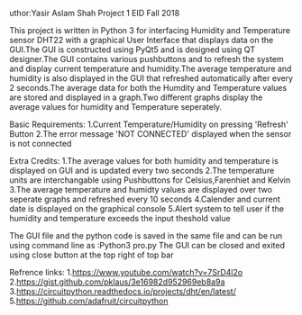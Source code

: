 uthor:Yasir Aslam Shah
Project 1
EID
Fall 2018

This project is written in Python 3 for interfacing Humidity and Temperature sensor DHT22 with a graphical User Interface that displays data on the GUI.The GUI is constructed using PyQt5 and is designed using QT designer.The GUI contains various pushbuttons and to refresh the system and display current temperature and humidity.The average temperature and humidity is also displayed in the GUI that refreshed automatically after every 2 seconds.The average data for both the Humdity and Temperature values are stored and displayed in a graph.Two different graphs display the average values for humidity and Temperature seperately.

Basic Requirements:
1.Current Temperature/Humidity on pressing 'Refresh' Button
2.The error message 'NOT CONNECTED' displayed when the sensor is not connected
  
Extra Credits:
1.The average values for both humidity and temperature is displayed on GUI and is updated every two seconds
2.The temperature units are interchangable using Pushbuttons for Celsius,Farenhiet and Kelvin
3.The average temperature and humidty values are displayed over two seperate graphs and refreshed every 10 seconds
4.Calender and current date is displayed on the graphical console
5.Alert system to tell user if the humidity and temperature exceeds the input theshold value

The GUI file and the python code is saved in the same file and can be run using command line as :Python3 pro.py
The GUI can be closed and exited using close button at the top right of top bar

Refrence links:
1.https://www.youtube.com/watch?v=7SrD4l2o
2.https://gist.github.com/pklaus/3e16982d952969eb8a9a
3.https://circuitpython.readthedocs.io/projects/dht/en/latest/
5.https://github.com/adafruit/circuitpython

